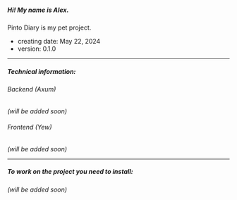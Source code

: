##### Hi! My name is Alex.

Pinto Diary is my pet project.
* creating date: May 22, 2024
* version: 0.1.0
___


##### Technical information:

###### Backend (Axum)
 
_(will be added soon)_

###### Frontend (Yew)

_(will be added soon)_

___

##### To work on the project you need to install:

_(will be added soon)_